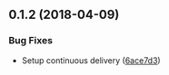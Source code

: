 <a name="0.1.2"></a>
## 0.1.2 (2018-04-09)


### Bug Fixes

* Setup continuous delivery ([6ace7d3](https://github.com/LukasHechenberger/broken-link-checker-local/commits/6ace7d3))



